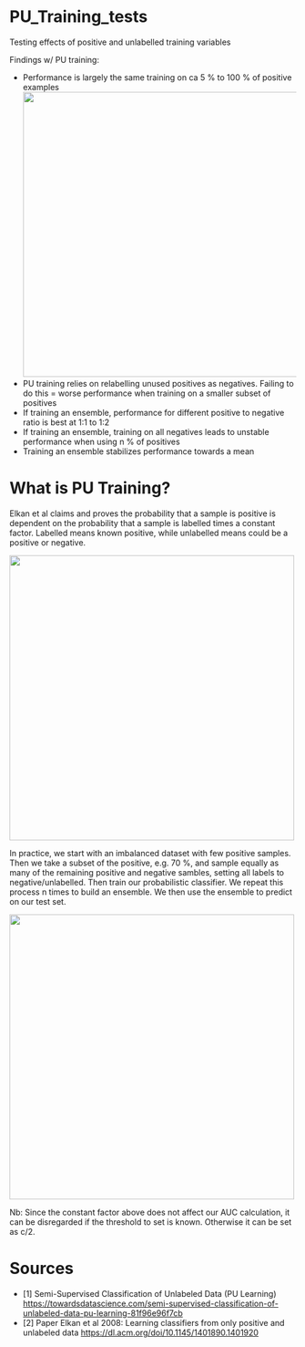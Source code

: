 # PU_Training_tests
Testing effects of positive and unlabelled training variables

Findings w/ PU training:
- Performance is largely the same training on ca 5 % to 100 % of positive examples <img src="https://github.com/Magnushhoie/PU_Training_tests/blob/main/figures/pos_frac.png" width="500">
- PU training relies on relabelling unused positives as negatives. Failing to do this = worse performance when training on a smaller subset of positives
- If training an ensemble, performance for different positive to negative ratio is best at 1:1 to 1:2
- If training an ensemble, training on all negatives leads to unstable performance when using n % of positives
- Training an ensemble stabilizes performance towards a mean

# What is PU Training?
Elkan et al claims and proves the probability that a sample is positive is dependent on the probability that a sample is labelled times a constant factor. Labelled means known positive, while unlabelled means could be a positive or negative.

<img src="https://github.com/Magnushhoie/PU_Training_tests/blob/main/figures/formula.png" width="500">

In practice, we start with an imbalanced dataset with few positive samples. Then we take a subset of the positive, e.g. 70 %, and sample equally as many of the remaining positive and negative sambles, setting all labels to negative/unlabelled. Then train our probabilistic classifier. We repeat this process n times to build an ensemble. We then use the ensemble to predict on our test set.

<img src="https://github.com/Magnushhoie/PU_Training_tests/blob/main/figures/example_paper.png" width="500">

Nb: Since the constant factor above does not affect our AUC calculation, it can be disregarded if the threshold to set is known. Otherwise it can be set as c/2.

# Sources
- [1] Semi-Supervised Classification of Unlabeled Data (PU Learning) https://towardsdatascience.com/semi-supervised-classification-of-unlabeled-data-pu-learning-81f96e96f7cb
- [2] Paper Elkan et al 2008: Learning classifiers from only positive and unlabeled data https://dl.acm.org/doi/10.1145/1401890.1401920


